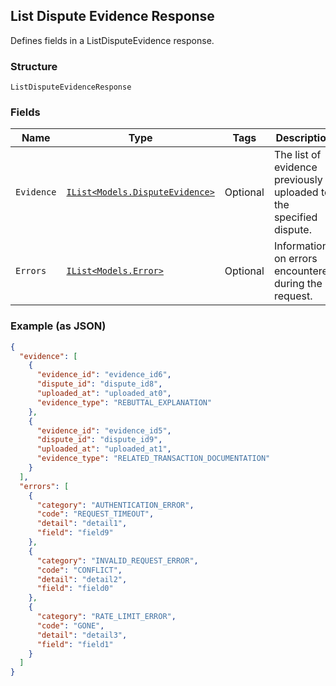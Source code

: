 ## List Dispute Evidence Response

Defines fields in a ListDisputeEvidence response.

### Structure

`ListDisputeEvidenceResponse`

### Fields

| Name | Type | Tags | Description |
|  --- | --- | --- | --- |
| `Evidence` | [`IList<Models.DisputeEvidence>`](/doc/models/dispute-evidence.md) | Optional | The list of evidence previously uploaded to the specified dispute. |
| `Errors` | [`IList<Models.Error>`](/doc/models/error.md) | Optional | Information on errors encountered during the request. |

### Example (as JSON)

```json
{
  "evidence": [
    {
      "evidence_id": "evidence_id6",
      "dispute_id": "dispute_id8",
      "uploaded_at": "uploaded_at0",
      "evidence_type": "REBUTTAL_EXPLANATION"
    },
    {
      "evidence_id": "evidence_id5",
      "dispute_id": "dispute_id9",
      "uploaded_at": "uploaded_at1",
      "evidence_type": "RELATED_TRANSACTION_DOCUMENTATION"
    }
  ],
  "errors": [
    {
      "category": "AUTHENTICATION_ERROR",
      "code": "REQUEST_TIMEOUT",
      "detail": "detail1",
      "field": "field9"
    },
    {
      "category": "INVALID_REQUEST_ERROR",
      "code": "CONFLICT",
      "detail": "detail2",
      "field": "field0"
    },
    {
      "category": "RATE_LIMIT_ERROR",
      "code": "GONE",
      "detail": "detail3",
      "field": "field1"
    }
  ]
}
```

